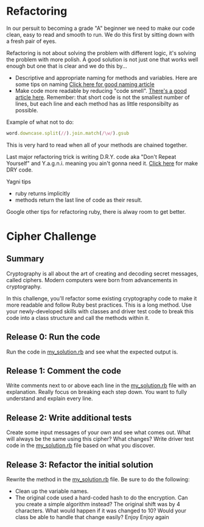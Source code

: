 # Refactoring

In our persuit to becoming a grade "A" beginner we need to make our code clean, easy to read and smooth to run. We do this first by sitting down with a fresh pair of eyes. 

Refactoring is not about solving the problem with different logic, it's solving the problem with more polish. A good solution is not just one that works well enough but one that is clear and we do this by...

- Descriptive and appropriate naming for methods and variables. Here are some tips on naming [Click here for good naming article](https://web.archive.org/web/20131212155508/http://www.makinggoodsoftware.com/2009/05/04/71-tips-for-naming-variables/)
- Make code more readable by reducing "code smell". [There's a good article here](http://blog.codinghorror.com/code-smells/). 
Remember: that short code is not the smallest number of lines, but each line and each method has as little responsibilty as possible.

Example of what not to do:
```ruby
word.downcase.split(//).join.match(/\w/).gsub
```

This is very hard to read when all of your methods are chained together.

Last major refactoring trick is writing D.R.Y. code aka "Don't Repeat Yourself" and Y.a.g.n.i. meaning you ain't gonna need it. [Click here](http://programmer.97things.oreilly.com/wiki/index.php/Don't_Repeat_Yourself) for make DRY code.

Yagni tips
- ruby returns implicitly
- methods return the last line of code as their result.

Google other tips for refactoring ruby, there is alway room to get better.

# Cipher Challenge

## Summary
Cryptography is all about the art of creating and decoding secret messages, called ciphers. Modern computers were born from advancements in cryptography.

In this challenge, you'll refactor some existing cryptography code to make it more readable and follow Ruby best practices. This is a long method. Use your newly-developed skills with classes and driver test code to break this code into a class structure and call the methods within it.

## Release 0: Run the code
Run the code in [my_solution.rb](my_solution.rb) and see what the expected output is.

## Release 1:  Comment the code
Write comments next to or above each line in the [my_solution.rb](my_solution.rb) file with an explanation.
Really focus on breaking each step down. You want to fully understand and explain every line.

## Release 2: Write additional tests
Create some input messages of your own and see what comes out. What will always be the same using this cipher? What changes? Write driver test code in the [my_solution.rb](my_solution.rb) file based on what you discover.

## Release 3: Refactor the initial solution
Rewrite the method in the [my_solution.rb](my_solution.rb) file. Be sure to do the following:

  - Clean up the variable names.
  - The original code used a hard-coded hash to do the encryption. Can you create a simple algorithm instead? The original shift was by 4 characters. What would happen if it was changed to 10? Would your class be able to handle that change easily?
Enjoy
Enjoy again
